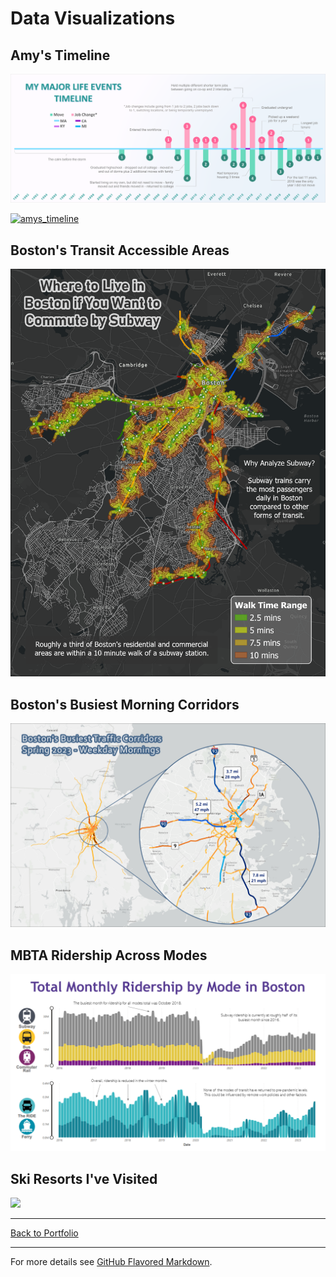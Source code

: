<!-- ## This can be your internal website page / project page

**Project description:** Lorem ipsum dolor sit amet, consectetur adipiscing elit, sed do eiusmod tempor incididunt ut labore et dolore magna aliqua. Ut enim ad minim veniam, quis nostrud exercitation ullamco laboris nisi ut aliquip ex ea commodo consequat. Duis aute irure dolor in reprehenderit in voluptate velit esse cillum dolore eu fugiat nulla pariatur. Excepteur sint occaecat cupidatat non proident, sunt in culpa qui officia deserunt mollit anim id est laborum.

### 1. Suggest hypotheses about the causes of observed phenomena

Sed ut perspiciatis unde omnis iste natus error sit voluptatem accusantium doloremque laudantium, totam rem aperiam, eaque ipsa quae ab illo inventore veritatis et quasi architecto beatae vitae dicta sunt explicabo. 

```javascript
if (isAwesome){
  return true
}
```

### 2. Assess assumptions on which statistical inference will be based

```javascript
if (isAwesome){
  return true
}
```

### 3. Support the selection of appropriate statistical tools and techniques

<img src="images/dummy_thumbnail.jpg?raw=true"/>

### 4. Provide a basis for further data collection through surveys or experiments

Sed ut perspiciatis unde omnis iste natus error sit voluptatem accusantium doloremque laudantium, totam rem aperiam, eaque ipsa quae ab illo inventore veritatis et quasi architecto beatae vitae dicta sunt explicabo.  -->

# Data Visualizations

## Amy's Timeline
<img src="images/amys_timeline.png?raw=true"/>

[![amys_timeline](amys_timeline.png)](images/amys_timeline.png?raw=true)

## Boston's Transit Accessible Areas
<img src="images/Commute_Proj3_v4.png?raw=true"/>

## Boston's Busiest Morning Corridors
<img src="images/BostonsCorridors_Proj3.png?raw=true"/>

## MBTA Ridership Across Modes
<img src="images/MBTARidership_Proj3.png?raw=true"/>

## Ski Resorts I've Visited
<img src="images/MySkiResorts.png?raw=true"/>

---

[Back to Portfolio](/atibbetts)

---
For more details see [GitHub Flavored Markdown](https://guides.github.com/features/mastering-markdown/).
